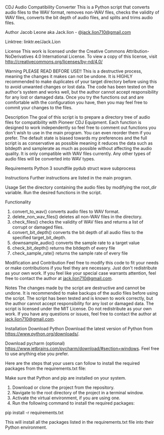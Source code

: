 CDJ Audio Compatibility Converter
This is a Python script that converts audio files to the WAV format, removes non-WAV files, checks the validity of WAV files, converts the bit depth of audio files, and splits and trims audio files.

Author
Jacob Leone aka Jack.lion - @jack.lion710@gmail.com

Linktree: linktr.ee/Jack.Lion

License
This work is licensed under the Creative Commons Attribution-NoDerivatives 4.0 International License. To view a copy of this license, visit http://creativecommons.org/licenses/by-nd/4.0/

Warning
PLEASE READ BEFORE USE!! This is a destructive process, meaning the changes it makes can not be undone. It is HIGHLY recommended to make duplicates of your target directory before using this to avoid unwanted changes or lost data. The code has been tested on the author's system and works well, but the author cannot accept responsibility for any lost or damaged data. Once you try the functions out and are comfortable with the configuration you have, then you may feel free to commit your changes to the files.

Description
The goal of this script is to prepare a directory tree of audio files for compatibility with Pioneer CDJ
Equipment. Each function is designed to work independently so feel free to comment out functions you don't wish to use
in the main program. You can even reorder them if you prefer. The default state is biased towards my preferences and the
full script is as conservative as possible meaning it reduces the data such as bitdepth and samplerate as much as
possible without affecting the audio quality. It is only compatible with WAV files currently. Any other types of audio
files will be converted into WAV types.

Requirements
Python 3
soundfile
pydub
struct
wave
subprocess

Instructions
Further instructions are listed in the main program.

Usage
Set the directory containing the audio files by modifying the root_dir variable.
Run the desired functions in the script.

Functionality
1) convert_to_wav() converts audio files to WAV format.
2) delete_non_wav_files() deletes all non-WAV files in the directory.
3) check_files() checks the validity of WAV files and returns a list of corrupt or damaged files.
4) convert_bit_depth() converts the bit depth of all audio files to the specified target_bit_depth.
5) downsample_audio() converts the sample rate to a target value
6) check_bit_depth() returns the bitdepth of every file
7) check_sample_rate() returns the sample rate of every file

Modification and Contribution
Feel free to modify this code to fit your needs or make contributions if you feel they are necessary. Just don't redistribute as your own work. If you feel like your special case warrants attention, feel free to contact the author at jack.lion710@gmail.com.

Notes
The changes made by the script are destructive and cannot be undone. It is recommended to make backups of the audio files before using the script.
The script has been tested and is known to work correctly, but the author cannot accept responsibility for any lost or damaged data.
The script is licensed under the MIT License. Do not redistribute as your own work.
If you have any questions or issues, feel free to contact the author at jack.lion710@gmail.com.

Installation
Download Python
Download the latest version of Python from https://www.python.org/downloads/.

Download pycharm (optional) https://www.jetbrains.com/pycharm/download/#section=windows.
Feel free to use anything else you prefer.

Here are the steps that your users can follow to install the required packages from the requirements.txt file:

Make sure that Python and pip are installed on your system.
1) Download or clone the project from the repository.
2) Navigate to the root directory of the project in a terminal window.
3) Activate the virtual environment, if you are using one.
4) Run the following command to install the required packages:

pip install -r requirements.txt

This will install all the packages listed in the requirements.txt file into their Python environment.
